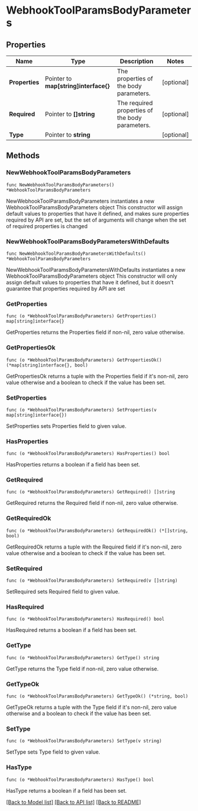 # WebhookToolParamsBodyParameters

## Properties

Name | Type | Description | Notes
------------ | ------------- | ------------- | -------------
**Properties** | Pointer to **map[string]interface{}** | The properties of the body parameters. | [optional] 
**Required** | Pointer to **[]string** | The required properties of the body parameters. | [optional] 
**Type** | Pointer to **string** |  | [optional] 

## Methods

### NewWebhookToolParamsBodyParameters

`func NewWebhookToolParamsBodyParameters() *WebhookToolParamsBodyParameters`

NewWebhookToolParamsBodyParameters instantiates a new WebhookToolParamsBodyParameters object
This constructor will assign default values to properties that have it defined,
and makes sure properties required by API are set, but the set of arguments
will change when the set of required properties is changed

### NewWebhookToolParamsBodyParametersWithDefaults

`func NewWebhookToolParamsBodyParametersWithDefaults() *WebhookToolParamsBodyParameters`

NewWebhookToolParamsBodyParametersWithDefaults instantiates a new WebhookToolParamsBodyParameters object
This constructor will only assign default values to properties that have it defined,
but it doesn't guarantee that properties required by API are set

### GetProperties

`func (o *WebhookToolParamsBodyParameters) GetProperties() map[string]interface{}`

GetProperties returns the Properties field if non-nil, zero value otherwise.

### GetPropertiesOk

`func (o *WebhookToolParamsBodyParameters) GetPropertiesOk() (*map[string]interface{}, bool)`

GetPropertiesOk returns a tuple with the Properties field if it's non-nil, zero value otherwise
and a boolean to check if the value has been set.

### SetProperties

`func (o *WebhookToolParamsBodyParameters) SetProperties(v map[string]interface{})`

SetProperties sets Properties field to given value.

### HasProperties

`func (o *WebhookToolParamsBodyParameters) HasProperties() bool`

HasProperties returns a boolean if a field has been set.

### GetRequired

`func (o *WebhookToolParamsBodyParameters) GetRequired() []string`

GetRequired returns the Required field if non-nil, zero value otherwise.

### GetRequiredOk

`func (o *WebhookToolParamsBodyParameters) GetRequiredOk() (*[]string, bool)`

GetRequiredOk returns a tuple with the Required field if it's non-nil, zero value otherwise
and a boolean to check if the value has been set.

### SetRequired

`func (o *WebhookToolParamsBodyParameters) SetRequired(v []string)`

SetRequired sets Required field to given value.

### HasRequired

`func (o *WebhookToolParamsBodyParameters) HasRequired() bool`

HasRequired returns a boolean if a field has been set.

### GetType

`func (o *WebhookToolParamsBodyParameters) GetType() string`

GetType returns the Type field if non-nil, zero value otherwise.

### GetTypeOk

`func (o *WebhookToolParamsBodyParameters) GetTypeOk() (*string, bool)`

GetTypeOk returns a tuple with the Type field if it's non-nil, zero value otherwise
and a boolean to check if the value has been set.

### SetType

`func (o *WebhookToolParamsBodyParameters) SetType(v string)`

SetType sets Type field to given value.

### HasType

`func (o *WebhookToolParamsBodyParameters) HasType() bool`

HasType returns a boolean if a field has been set.


[[Back to Model list]](../README.md#documentation-for-models) [[Back to API list]](../README.md#documentation-for-api-endpoints) [[Back to README]](../README.md)


